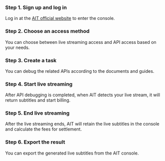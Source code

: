 ### Step 1. Sign up and log in
Log in at the [AIT official website](https://transfy.cloud.tencent.com/#/) to enter the console.
### Step 2. Choose an access method
You can choose between live streaming access and API access based on your needs.
### Step 3. Create a task
You can debug the related APIs according to the documents and guides.
### Step 4. Start live streaming
After API debugging is completed, when AIT detects your live stream, it will return subtitles and start billing.
### Step 5. End live streaming
After the live streaming ends, AIT will retain the live subtitles in the console and calculate the fees for settlement.
### Step 6. Export the result
You can export the generated live subtitles from the AIT console.
